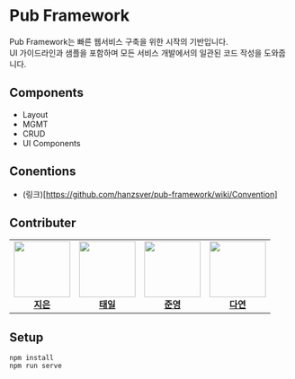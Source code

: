 # Pub Framework
Pub Framework는 빠른 웹서비스 구축을 위한 시작의 기반입니다.<br/>
UI 가이드라인과 샘플을 포함하며 모든 서비스 개발에서의 일관된 코드 작성을 도와줍니다.

## Components
* Layout
* MGMT
* CRUD
* UI Components 

## Conentions
* (링크)[https://github.com/hanzsver/pub-framework/wiki/Convention]

## Contributer
<table>
	<tr>
		<td align="center">
			<a href="https://github.com/hanzsver">
				<img src="https://avatars.githubusercontent.com/u/146055547?v=4" width="100px;" alt=""/>
				<br />
				<b>지은</b>
			</a>
		</td>
		<td align="center">
			<a href="https://github.com/taetaeil">
				<img src="https://avatars.githubusercontent.com/u/106569134?v=4" width="100px;" alt=""/>
				<br />
				<b>태일</b>
			</a>
		</td>
		<td align="center">
			<a href="https://github.com/jun0108">
				<img src="https://avatars.githubusercontent.com/u/96496496?v=4" width="100px;" alt=""/>
				<br />
				<b>준영</b>
			</a>
		</td>
		<td align="center">
			<a href="https://github.com/cro3u">
				<img src="https://avatars.githubusercontent.com/u/148185835?v=4" width="100px;" alt=""/>
				<br />
				<b>다연</b>
			</a>
		</td>
    </tr>
</table>

## Setup
```
npm install
npm run serve
```


